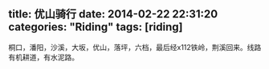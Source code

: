 title: 优山骑行
date: 2014-02-22 22:31:20
categories: "Riding"
tags: [riding]
---

桐口，潘阳，沙溪，大坂，优山，落坪，六档，最后经x112铁岭，荆溪回来。线路有机耕道，有水泥路。

